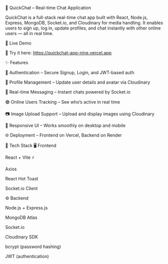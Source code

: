 💬 QuickChat – Real-time Chat Application

QuickChat is a full-stack real-time chat app built with React, Node.js, Express, MongoDB, Socket.io, and Cloudinary for media handling.
It enables users to sign up, log in, update profiles, and chat instantly with other online users — all in real time.

🔗 Live Demo

🚀 Try it here: https://quickchat-app-nine.vercel.app

✨ Features

🔐 Authentication – Secure Signup, Login, and JWT-based auth

👤 Profile Management – Update user details and avatar via Cloudinary

💬 Real-time Messaging – Instant chats powered by Socket.io

🟢 Online Users Tracking – See who’s active in real time

📷 Image Upload Support – Upload and display images using Cloudinary

📱 Responsive UI – Works smoothly on desktop and mobile

🌐 Deployment – Frontend on Vercel, Backend on Render

🧠 Tech Stack
🖥️ Frontend

React + Vite ⚡

Axios

React Hot Toast

Socket.io Client

⚙️ Backend

Node.js + Express.js

MongoDB Atlas

Socket.io

Cloudinary SDK

bcrypt (password hashing)

JWT (authentication)
